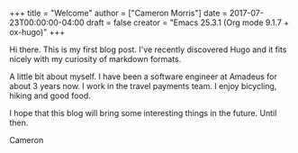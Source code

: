 +++
title = "Welcome"
author = ["Cameron Morris"]
date = 2017-07-23T00:00:00-04:00
draft = false
creator = "Emacs 25.3.1 (Org mode 9.1.7 + ox-hugo)"
+++

Hi there. This is my first blog post. I've recently discovered Hugo and it
fits nicely with my curiosity of markdown formats.

A little bit about myself. I have been a software engineer at Amadeus for about
3 years now. I work in the travel payments team. I enjoy bicycling, hiking and
good food.

I hope that this blog will bring some interesting things in the future. Until then.

Cameron
